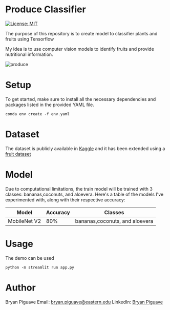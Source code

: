 # Produce Classifier
[![License: MIT](https://img.shields.io/badge/License-MIT-yellow.svg)](https://opensource.org/licenses/MIT)

The purpose of this repository 
is to create model to classifier plants and fruits using Tensorflow

My idea is to use computer vision models to identify fruits and provide nutritional information.

![produce](https://c1.wallpaperflare.com/preview/561/447/715/produce-fruits-vegetables-farmer-s-market.jpg)

# Setup

To get started, make sure to install all the necessary dependencies and packages listed in the provided YAML file.


```
conda env create -f env.yaml
```



# Dataset

The dataset is publicly available in [Kaggle](https://www.kaggle.com/datasets/yudhaislamisulistya/plants-type-datasets)
and it has been extended using a [fruit dataset](https://www.kaggle.com/datasets/moltean/fruits)


# Model 
Due to computational limitations, the train model will be trained with 3 classes: bananas,coconuts, and aloevera.
Here's a table of the models I've experimented with, along with their respective accuracy:

| Model  | Accuracy |  Classes |
| ------------- | ------------- |  ------------- |
| MobileNet V2  | 80%  | bananas,coconuts, and aloevera |


# Usage 

The demo can be used 
```
python -m streamlit run app.py
```

# Author 
Bryan Piguave
Email: bryan.piguave@eastern.edu
LinkedIn: [Bryan Piguave](https://www.linkedin.com/in/bryan-piguave-llano/)
